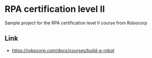 # RPA certification level II
Sample project for the RPA certification level II course from Robocorp

## Link
- https://robocorp.com/docs/courses/build-a-robot